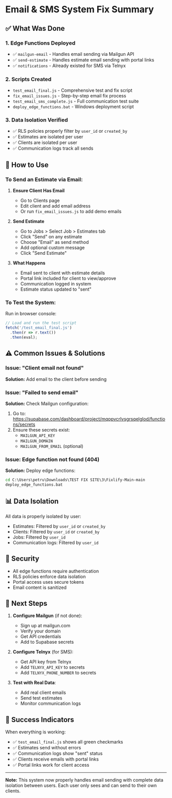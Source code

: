# Email & SMS System Fix Summary

## ✅ What Was Done

### 1. **Edge Functions Deployed**
- ✅ `mailgun-email` - Handles email sending via Mailgun API
- ✅ `send-estimate` - Handles estimate email sending with portal links
- ✅ `notifications` - Already existed for SMS via Telnyx

### 2. **Scripts Created**
- `test_email_final.js` - Comprehensive test and fix script
- `fix_email_issues.js` - Step-by-step email fix process
- `test_email_sms_complete.js` - Full communication test suite
- `deploy_edge_functions.bat` - Windows deployment script

### 3. **Data Isolation Verified**
- ✅ RLS policies properly filter by `user_id` or `created_by`
- ✅ Estimates are isolated per user
- ✅ Clients are isolated per user
- ✅ Communication logs track all sends

## 🚀 How to Use

### To Send an Estimate via Email:

1. **Ensure Client Has Email**
   - Go to Clients page
   - Edit client and add email address
   - Or run `fix_email_issues.js` to add demo emails

2. **Send Estimate**
   - Go to Jobs > Select Job > Estimates tab
   - Click "Send" on any estimate
   - Choose "Email" as send method
   - Add optional custom message
   - Click "Send Estimate"

3. **What Happens**
   - Email sent to client with estimate details
   - Portal link included for client to view/approve
   - Communication logged in system
   - Estimate status updated to "sent"

### To Test the System:

Run in browser console:
```javascript
// Load and run the test script
fetch('/test_email_final.js')
  .then(r => r.text())
  .then(eval);
```

## ⚠️ Common Issues & Solutions

### Issue: "Client email not found"
**Solution:** Add email to the client before sending

### Issue: "Failed to send email" 
**Solution:** Check Mailgun configuration:
1. Go to: https://supabase.com/dashboard/project/mqppvcrlvsgrsqelglod/functions/secrets
2. Ensure these secrets exist:
   - `MAILGUN_API_KEY`
   - `MAILGUN_DOMAIN`
   - `MAILGUN_FROM_EMAIL` (optional)

### Issue: Edge function not found (404)
**Solution:** Deploy edge functions:
```cmd
cd C:\Users\petru\Downloads\TEST FIX SITE\3\Fixlify-Main-main
deploy_edge_functions.bat
```

## 📊 Data Isolation

All data is properly isolated by user:
- Estimates: Filtered by `user_id` or `created_by`
- Clients: Filtered by `user_id` or `created_by`
- Jobs: Filtered by `user_id`
- Communication logs: Filtered by `user_id`

## 🔐 Security

- All edge functions require authentication
- RLS policies enforce data isolation
- Portal access uses secure tokens
- Email content is sanitized

## 📝 Next Steps

1. **Configure Mailgun** (if not done):
   - Sign up at mailgun.com
   - Verify your domain
   - Get API credentials
   - Add to Supabase secrets

2. **Configure Telnyx** (for SMS):
   - Get API key from Telnyx
   - Add `TELNYX_API_KEY` to secrets
   - Add `TELNYX_PHONE_NUMBER` to secrets

3. **Test with Real Data**:
   - Add real client emails
   - Send test estimates
   - Monitor communication logs

## 🎉 Success Indicators

When everything is working:
- ✅ `test_email_final.js` shows all green checkmarks
- ✅ Estimates send without errors
- ✅ Communication logs show "sent" status
- ✅ Clients receive emails with portal links
- ✅ Portal links work for client access

---

**Note:** This system now properly handles email sending with complete data isolation between users. Each user only sees and can send to their own clients.
